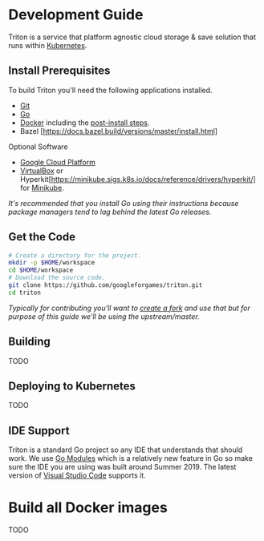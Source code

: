 # Development Guide

Triton is a service that platform agnostic cloud storage & save solution that
runs within [Kubernetes](https://kubernetes.io).

## Install Prerequisites

To build Triton you'll need the following applications installed.

 * [Git](https://git-scm.com/downloads)
 * [Go](https://golang.org/doc/install)
 * [Docker](https://docs.docker.com/install/) including the
   [post-install steps](https://docs.docker.com/install/linux/linux-postinstall/).
 * Bazel [https://docs.bazel.build/versions/master/install.html]

Optional Software

 * [Google Cloud Platform](cloud.google.com)
 * [VirtualBox](https://www.virtualbox.org/wiki/Downloads) or 
   Hyperkit[https://minikube.sigs.k8s.io/docs/reference/drivers/hyperkit/] for
   [Minikube](https://kubernetes.io/docs/tasks/tools/install-minikube/).

*It's recommended that you install Go using their instructions because package
managers tend to lag behind the latest Go releases.*

## Get the Code

```bash
# Create a directory for the project.
mkdir -p $HOME/workspace
cd $HOME/workspace
# Download the source code.
git clone https://github.com/googleforgames/triton.git
cd triton 
```

*Typically for contributing you'll want to
[create a fork](https://help.github.com/en/articles/fork-a-repo) and use that
but for purpose of this guide we'll be using the upstream/master.*

## Building

TODO

## Deploying to Kubernetes

TODO

## IDE Support

Triton is a standard Go project so any IDE that understands that should
work. We use [Go Modules](https://github.com/golang/go/wiki/Modules) which is a
relatively new feature in Go so make sure the IDE you are using was built around
Summer 2019. The latest version of
[Visual Studio Code](https://code.visualstudio.com/download) supports it.

# Build all Docker images

TODO
